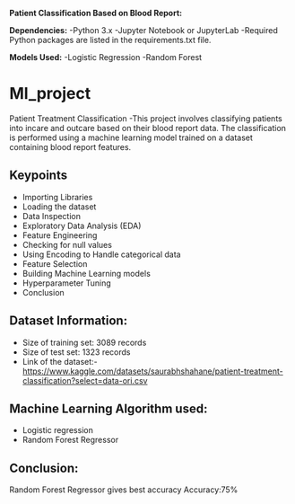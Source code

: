 **Patient Classification Based on Blood Report:**

**Dependencies:**
-Python 3.x
-Jupyter Notebook or JupyterLab
-Required Python packages are listed in the requirements.txt file.

**Models Used:**
-Logistic Regression
-Random Forest

# Ml_project
 Patient Treatment Classification
 -This project involves classifying patients into incare and outcare based on their blood report data. The classification is performed using a machine learning model trained on a dataset containing blood report features.

## Keypoints
- Importing Libraries
- Loading the dataset
- Data Inspection
- Exploratory Data Analysis (EDA)
- Feature Engineering
- Checking for null values
- Using Encoding to Handle categorical data
- Feature Selection
- Building Machine Learning models
- Hyperparameter Tuning
- Conclusion

## Dataset Information:
- Size of training set: 3089 records
- Size of test set: 1323 records
- Link of the dataset:- https://www.kaggle.com/datasets/saurabhshahane/patient-treatment-classification?select=data-ori.csv

## Machine Learning Algorithm used:
- Logistic regression
- Random Forest Regressor

## Conclusion:
Random Forest Regressor gives best accuracy
Accuracy:75%
